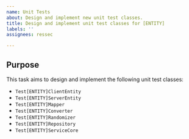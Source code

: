 ```yaml
---
name: Unit Tests
about: Design and implement new unit test classes.
title: Design and implement unit test classes for [ENTITY]
labels: ''
assignees: ressec

---
```


## Purpose

This task aims to design and implement the following unit test classes:

- `Test[ENTITY]ClientEntity`
- `Test[ENTITY]ServerEntity`
- `Test[ENTITY]Mapper`
- `Test[ENTITY]Converter`
- `Test[ENTITY]Randomizer`
- `Test[ENTITY]Repository`
- `Test[ENTITY]ServiceCore`

